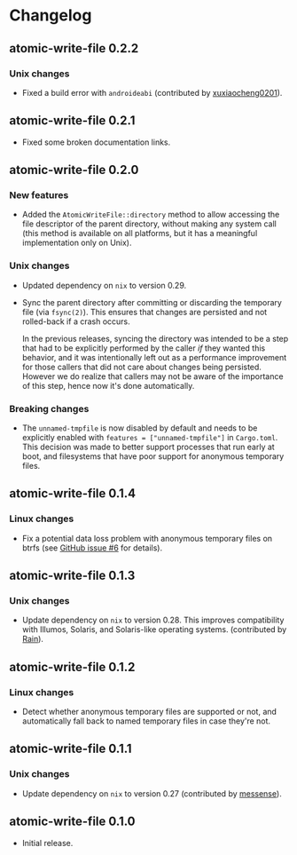 # Changelog

## atomic-write-file 0.2.2

### Unix changes

* Fixed a build error with `androideabi` (contributed by
  [xuxiaocheng0201](https://github.com/andreacorbellini/rust-atomic-write-file/pull/10)).

## atomic-write-file 0.2.1

* Fixed some broken documentation links.

## atomic-write-file 0.2.0

### New features

* Added the `AtomicWriteFile::directory` method to allow accessing the
  file descriptor of the parent directory, without making any system call (this
  method is available on all platforms, but it has a meaningful implementation
  only on Unix).

### Unix changes

* Updated dependency on `nix` to version 0.29.

* Sync the parent directory after committing or discarding the temporary file
  (via `fsync(2)`). This ensures that changes are persisted and not rolled-back
  if a crash occurs.

  In the previous releases, syncing the directory was intended to be a step
  that had to be explicitly performed by the caller *if* they wanted this
  behavior, and it was intentionally left out as a performance improvement for
  those callers that did not care about changes being persisted. However we do
  realize that callers may not be aware of the importance of this step, hence
  now it's done automatically.

### Breaking changes

* The `unnamed-tmpfile` is now disabled by default and needs to be explicitly
  enabled with `features = ["unnamed-tmpfile"]` in `Cargo.toml`. This decision
  was made to better support processes that run early at boot, and filesystems
  that have poor support for anonymous temporary files.

## atomic-write-file 0.1.4

### Linux changes

* Fix a potential data loss problem with anonymous temporary files on btrfs
  (see [GitHub issue
  #6](https://github.com/andreacorbellini/rust-atomic-write-file/issues/6) for
  details).

## atomic-write-file 0.1.3

### Unix changes

* Update dependency on `nix` to version 0.28. This improves compatibility with
  Illumos, Solaris, and Solaris-like operating systems. (contributed by
  [Rain](https://github.com/andreacorbellini/rust-atomic-write-file/pull/5)).

## atomic-write-file 0.1.2

### Linux changes

* Detect whether anonymous temporary files are supported or not, and
  automatically fall back to named temporary files in case they're not.

## atomic-write-file 0.1.1

### Unix changes

* Update dependency on `nix` to version 0.27 (contributed by
  [messense](https://github.com/andreacorbellini/rust-atomic-write-file/pull/2)).

## atomic-write-file 0.1.0

* Initial release.
